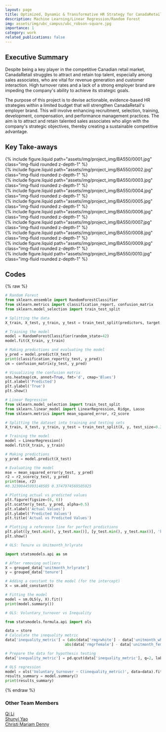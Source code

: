 ```yaml
---
layout: page
title: Optimized, Dynamic & Transformative HR Strategy for CanadaRetail
description: Machine Learning/Linear Regression/Random Forest
img: assets/img/ubc_campus/ubc_robson-square.jpg
importance: 1
category: work
related_publications: false
---
```


<div class="container-fluid mt-3 md-3">

<h2>Executive Summary</h2>

<p>Despite being a key player in the competitive Canadian retail market, CanadaRetail struggles to attract and retain top talent, especially among sales associates, who are vital for revenue generation and customer interaction. High turnover rates and a lack of a strong employer brand are impeding the company's ability to achieve its strategic goals.</p>

<p>The purpose of this project is to devise actionable, evidence-based HR strategies within a limited budget that will strengthen CanadaRetail's employer brand. This will involve enhancing recruitment, selection, training, development, compensation, and performance management practices. The aim is to attract and retain talented sales associates who align with the company's strategic objectives, thereby creating a sustainable competitive advantage.</p>

</div>

<div class="container-fluid mt-3 md-3">

<h2>Key Take-aways</h2>

<div class="row">
    <div class="col-sm mt-3 mt-md-0">
        {% include figure.liquid path="assets/img/project_img/BA550/0001.jpg" class="img-fluid rounded z-depth-1" %}
    </div>
</div>
<div class="row">
    <div class="col-sm mt-3 mt-md-0">
        {% include figure.liquid path="assets/img/project_img/BA550/0002.jpg" class="img-fluid rounded z-depth-1" %}
    </div>
</div>
<div class="row">
    <div class="col-sm mt-3 mt-md-0">
        {% include figure.liquid path="assets/img/project_img/BA550/0003.jpg" class="img-fluid rounded z-depth-1" %}
    </div>
</div>
<div class="row">
    <div class="col-sm mt-3 mt-md-0">
        {% include figure.liquid path="assets/img/project_img/BA550/0004.jpg" class="img-fluid rounded z-depth-1" %}
    </div>
</div>
<div class="row">
    <div class="col-sm mt-3 mt-md-0">
        {% include figure.liquid path="assets/img/project_img/BA550/0005.jpg" class="img-fluid rounded z-depth-1" %}
    </div>
</div>
<div class="row">
    <div class="col-sm mt-3 mt-md-0">
        {% include figure.liquid path="assets/img/project_img/BA550/0006.jpg" class="img-fluid rounded z-depth-1" %}
    </div>
</div>
<div class="row">
    <div class="col-sm mt-3 mt-md-0">
        {% include figure.liquid path="assets/img/project_img/BA550/0007.jpg" class="img-fluid rounded z-depth-1" %}
    </div>
</div>
<div class="row">
    <div class="col-sm mt-3 mt-md-0">
        {% include figure.liquid path="assets/img/project_img/BA550/0008.jpg" class="img-fluid rounded z-depth-1" %}
    </div>
</div>
<div class="row">
    <div class="col-sm mt-3 mt-md-0">
        {% include figure.liquid path="assets/img/project_img/BA550/0009.jpg" class="img-fluid rounded z-depth-1" %}
    </div>
</div>
<div class="row">
    <div class="col-sm mt-3 mt-md-0">
        {% include figure.liquid path="assets/img/project_img/BA550/0010.jpg" class="img-fluid rounded z-depth-1" %}
    </div>
</div>
</div>

<div class = "mt-3 md-3">

<h2>Codes</h2>
</div>


{% raw %}

```python
# Random Forest 
from sklearn.ensemble import RandomForestClassifier
from sklearn.metrics import classification_report, confusion_matrix
from sklearn.model_selection import train_test_split

# Splitting the data
X_train, X_test, y_train, y_test = train_test_split(predictors, target, test_size=0.3, random_state=42)

# Training the model
model = RandomForestClassifier(random_state=42)
model.fit(X_train, y_train)

# Making predictions and evaluating the model
y_pred = model.predict(X_test)
print(classification_report(y_test, y_pred))
cm = confusion_matrix(y_test, y_pred)

# Visualizing the confusion matrix
sns.heatmap(cm, annot=True, fmt='d', cmap='Blues')
plt.xlabel('Predicted')
plt.ylabel('True')
plt.show()
```

```python
# Linear Regression
from sklearn.model_selection import train_test_split
from sklearn.linear_model import LinearRegression, Ridge, Lasso
from sklearn.metrics import mean_squared_error, r2_score

# Splitting the dataset into training and testing sets
X_train, X_test, y_train, y_test = train_test_split(X, y, test_size=0.3, random_state=42)

# Training the model
model = LinearRegression()
model.fit(X_train, y_train)

# Making predictions
y_pred = model.predict(X_test)

# Evaluating the model
mse = mean_squared_error(y_test, y_pred)
r2 = r2_score(y_test, y_pred)
print(mse, r2)
#0.32300445993148585 0.3747974569505925

# Plotting actual vs predicted values
plt.figure(figsize=(6, 6))
plt.scatter(y_test, y_pred, alpha=0.5)
plt.xlabel('Actual Values')
plt.ylabel('Predicted Values')
plt.title('Actual vs Predicted Values')

# Plotting a reference line for perfect predictions
plt.plot([y_test.min(), y_test.max()], [y_test.min(), y_test.max()], 'k--', lw=2)
plt.show()
```

```python
# OLS: Tenure vs Unitmonth_hrlyrate 

import statsmodels.api as sm

# After removing outliers
X = grouped_data['unitmonth_hrlyrate']
y = grouped_data['tenure']

# Adding a constant to the model (for the intercept)
X = sm.add_constant(X)

# Fitting the model
model = sm.OLS(y, X).fit()
print(model.summary())

# OLS: Voluntary_turnover vs Inequality 

from statsmodels.formula.api import ols

data = store
# Calculate the inequality metric
data['inequality_metric'] = (abs(data['rmgrwhite'] - data['unitmonth_white']) + 
                           abs(data['rmgrfemale'] - data['unitmonth_female']))

# Prepare the data for hypothesis testing
data['inequality_metric'] = pd.qcut(data['inequality_metric'], q=2, labels=['High Equality', 'Low Equality'])

# OLS regression
model = ols('Voluntary_turnover ~ C(inequality_metric)', data=data).fit()
results_summary = model.summary()
print(results_summary)
```

{% endraw %}


<div class="container-fluid mt-3 md-3">

<h3>Other Team Members</h3>
    <div class="row">
        <div class="col-sm-4">
        <a href = "https://www.linkedin.com/in/qi-li-51b92227a/">Qi Li</a></div>
        <div class="col-sm-4">
        <a href = "https://www.linkedin.com/in/shunyiyao/">Shunyi Yao</a></div>
        <div class="col-sm-4">
        <a href = "https://www.linkedin.com/in/christi-mariam/">Christi Mariam Denny</a></div>
    </div>
</div>